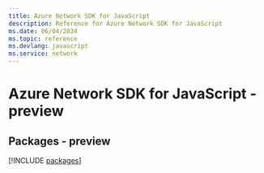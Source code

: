 ```yaml
---
title: Azure Network SDK for JavaScript
description: Reference for Azure Network SDK for JavaScript
ms.date: 06/04/2024
ms.topic: reference
ms.devlang: javascript
ms.service: network
---
```

# Azure Network SDK for JavaScript - preview
## Packages - preview
[!INCLUDE [packages](network-index.md)]